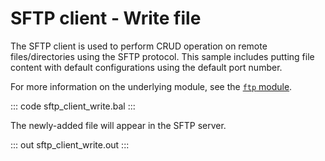 # SFTP client - Write file

The SFTP client is used to perform CRUD operation on remote files/directories using the SFTP protocol. This sample includes putting file content with default configurations using the default port number.

For more information on the underlying module, see the [`ftp` module](https://lib.ballerina.io/ballerina/ftp/latest/).

::: code sftp_client_write.bal :::

The newly-added file will appear in the SFTP server.

::: out sftp_client_write.out :::
